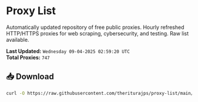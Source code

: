 # Proxy List

Automatically updated repository of free public proxies. Hourly refreshed HTTP/HTTPS proxies for web scraping, cybersecurity, and testing. Raw list available.

**Last Updated:** `Wednesday 09-04-2025 02:59:20 UTC`  
**Total Proxies:** `747`

## 📥 Download
```bash
curl -O https://raw.githubusercontent.com/theriturajps/proxy-list/main/proxies.txt
